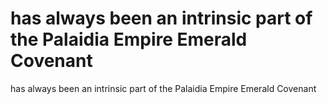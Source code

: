 # has always been an intrinsic part of the Palaidia Empire Emerald Covenant

has always been an intrinsic part of the Palaidia Empire Emerald Covenant